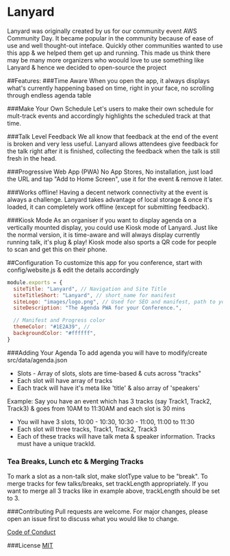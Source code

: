 # Lanyard

Lanyard was originally created by us for our community event AWS Community Day. It became popular in the community because of ease of use and well thought-out inteface. Quickly other communities wanted to use this app & we helped them get up and running. This made us think there may be many more organizers who woould love to use something like Lanyard & hence we decided to open-source the project

##Features:
###Time Aware
When you open the app, it always displays what's currently happening based on time, right in your face, no scrolling through endless agenda table

###Make Your Own Schedule
Let's users to make their own schedule for mult-track events and accordingly highlights the scheduled track at that time.

###Talk Level Feedback
We all know that feedback at the end of the event is broken and very less useful. Lanyard allows attendees give feedback for the talk right after it is finished, collecting the feedback when the talk is still fresh in the head.

###Progressive Web App (PWA)
No App Stores, No installation, just load the URL and tap "Add to Home Screen", use it for the event & remove it later.

###Works offline!
Having a decent network connectivity at the event is always a challenge. Lanyard takes advantage of local storage & once it's loaded, it can completely work offline (except for submitting feedback).

###Kiosk Mode
As an organiser if you want to display agenda on a vertically mounted display, you could use Kiosk mode of Lanyard. Just like the normal version, it is time-aware and will always display currently running talk, it's plug & play! Kiosk mode also sports a QR code for people to scan and get this on their phone.

##Configuration
To customize this app for you conference, start with config/website.js & edit the details accordingly

```javascript
module.exports = {
  siteTitle: "Lanyard", // Navigation and Site Title
  siteTitleShort: "Lanyard", // short_name for manifest
  siteLogo: "images/logo.png", // Used for SEO and manifest, path to your image you placed in the 'static' folder
  siteDescription: "The Agenda PWA for your Conference.",

  // Manifest and Progress color
  themeColor: "#1E2A39", //
  backgroundColor: "#ffffff",
}
```

###Adding Your Agenda
To add agenda you will have to modify/create src/data/agenda.json

- Slots - Array of slots, slots are time-based & cuts across "tracks"
- Each slot will have array of tracks
- Each track will have it's meta like 'title' & also array of 'speakers'

Example:
Say you have an event which has 3 tracks (say Track1, Track2, Track3) & goes from 10AM to 11:30AM and each slot is 30 mins

- You will have 3 slots, 10:00 - 10:30, 10:30 - 11:00, 11:00 to 11:30
- Each slot will three tracks, Track1, Track2, Track3
- Each of these tracks will have talk meta & speaker information. Tracks must have a unique trackId.

### Tea Breaks, Lunch etc & Merging Tracks

To mark a slot as a non-talk slot, make slotType value to be "break". To merge tracks for few talks/breaks, set trackLength appropriately. If you want to merge all 3 tracks like in example above, trackLength should be set to 3.

###Contributing
Pull requests are welcome. For major changes, please open an issue first to discuss what you would like to change.

[Code of Conduct](https://github.com/lanyard/lanyard/blob/master/CODE_OF_CONDUCT.md)

###License
[MIT](https://choosealicense.com/licenses/mit/)
